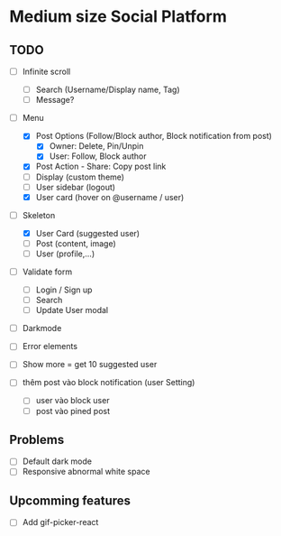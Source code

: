 # Medium size Social Platform

## TODO

- [ ] Infinite scroll

  - [ ] Search (Username/Display name, Tag)
  - [ ] Message?

- [ ] Menu

  - [x] Post Options (Follow/Block author, Block notification from post)
    - [x] Owner: Delete, Pin/Unpin
    - [x] User: Follow, Block author
  - [x] Post Action - Share: Copy post link
  - [ ] Display (custom theme)
  - [ ] User sidebar (logout)
  - [x] User card (hover on @username / user)

- [ ] Skeleton

  - [x] User Card (suggested user)
  - [ ] Post (content, image)
  - [ ] User (profile,...)

- [ ] Validate form

  - [ ] Login / Sign up
  - [ ] Search
  - [ ] Update User modal

- [ ] Darkmode

- [ ] Error elements

- [ ] Show more = get 10 suggested user

- [ ] thêm post vào block notification (user Setting)
  - [ ] user vào block user
  - [ ] post vào pined post

## Problems

- [ ] Default dark mode
- [ ] Responsive abnormal white space

## Upcomming features

- [ ] Add gif-picker-react
